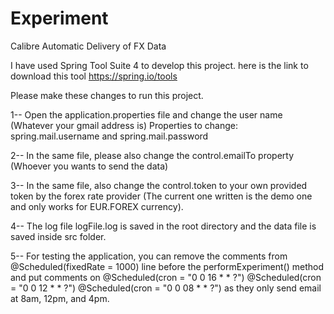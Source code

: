 # Experiment
Calibre Automatic Delivery of FX Data

I have used Spring Tool Suite 4 to develop this project.
here is the link to download this tool
https://spring.io/tools


Please make these changes to run this project.

1-- Open the application.properties file and change the user name (Whatever your gmail address is)
Properties to change: spring.mail.username and spring.mail.password

2-- In the same file, please also change the control.emailTo property (Whoever you wants to send the data)

3-- In the same file, also change the control.token to your own provided token by the forex rate provider (The current one written is the demo one and only works for EUR.FOREX currency).

4-- The log file logFile.log is saved in the root directory and the data file is saved inside src folder.

5-- For testing the application,  you can remove the comments from @Scheduled(fixedRate = 1000) line before the performExperiment() method and put comments on  @Scheduled(cron = "0 0 16 * * ?")
@Scheduled(cron = "0 0 12 * * ?")
@Scheduled(cron = "0 0 08 * * ?")
as they only send email at 8am, 12pm, and 4pm.

